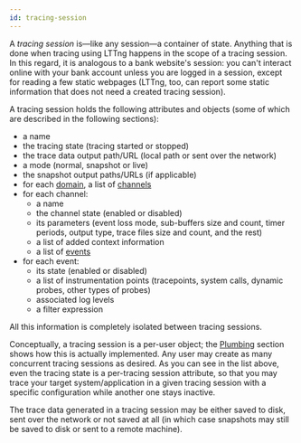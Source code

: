 ```yaml
---
id: tracing-session
---
```


A _tracing session_ is&mdash;like any session&mdash;a container of
state. Anything that is done when tracing using LTTng happens in the
scope of a tracing session. In this regard, it is analogous to a bank
website's session: you can't interact online with your bank account
unless you are logged in a session, except for reading a few static
webpages (LTTng, too, can report some static information that does not
need a created tracing session).

A tracing session holds the following attributes and objects (some of
which are described in the following sections):

  * a name
  * the tracing state (tracing started or stopped)
  * the trace data output path/URL (local path or sent over the network)
  * a mode (normal, snapshot or live)
  * the snapshot output paths/URLs (if applicable)
  * for each [domain](#doc-domain), a list of [channels](#doc-channel)
  * for each channel:
    * a name
    * the channel state (enabled or disabled)
    * its parameters (event loss mode, sub-buffers size and count,
      timer periods, output type, trace files size and count, and the rest)
    * a list of added context information
    * a list of [events](#doc-event)
  * for each event:
    * its state (enabled or disabled)
    * a list of instrumentation points (tracepoints, system calls,
      dynamic probes, other types of probes)
    * associated log levels
    * a filter expression

All this information is completely isolated between tracing sessions.

Conceptually, a tracing session is a per-user object; the
[Plumbing](#doc-plumbing) section shows how this is actually
implemented. Any user may create as many concurrent tracing sessions
as desired. As you can see in the list above, even the tracing state
is a per-tracing session attribute, so that you may trace your target
system/application in a given tracing session with a specific
configuration while another one stays inactive.

The trace data generated in a tracing session may be either saved
to disk, sent over the network or not saved at all (in which case
snapshots may still be saved to disk or sent to a remote machine).

